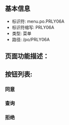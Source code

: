 
## 基本信息

- 标识符: menu.po.PRLY06A
- 标识符缩写: PRLY06A
- 类型: 菜单
- 路径: /po/PRLY06A

## 页面功能描述：





## 按钮列表:


### 同意



### 查询



### 拒绝


